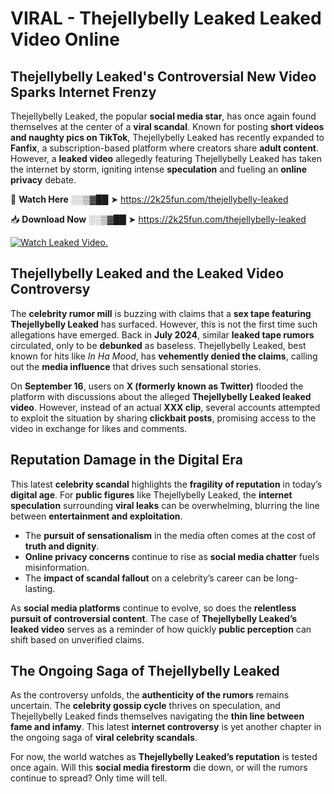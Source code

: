 # VIRAL - Thejellybelly Leaked Leaked Video Online

## **Thejellybelly Leaked's Controversial New Video Sparks Internet Frenzy**  

Thejellybelly Leaked, the popular **social media star**, has once again found themselves at the center of a **viral scandal**. Known for posting **short videos and naughty pics on TikTok**, Thejellybelly Leaked has recently expanded to **Fanfix**, a subscription-based platform where creators share **adult content**. However, a **leaked video** allegedly featuring Thejellybelly Leaked has taken the internet by storm, igniting intense **speculation** and fueling an **online privacy** debate.  

🔴 **Watch Here** ░░▒▓██ ➤ https://2k25fun.com/thejellybelly-leaked  

📥 **Download Now** ░░▒▓██ ➤ https://2k25fun.com/thejellybelly-leaked  

[![Watch Leaked Video.](https://miro.medium.com/v2/resize:fit:828/format:webp/1*cilzJN44JGOrTw9NJCrNHA.gif "Watch Leaked Video")](https://2k25fun.com/thejellybelly-leaked)

## **Thejellybelly Leaked and the Leaked Video Controversy**  

The **celebrity rumor mill** is buzzing with claims that a **sex tape featuring Thejellybelly Leaked** has surfaced. However, this is not the first time such allegations have emerged. Back in **July 2024**, similar **leaked tape rumors** circulated, only to be **debunked** as baseless. Thejellybelly Leaked, best known for hits like *In Ha Mood*, has **vehemently denied the claims**, calling out the **media influence** that drives such sensational stories.  

On **September 16**, users on **X (formerly known as Twitter)** flooded the platform with discussions about the alleged **Thejellybelly Leaked leaked video**. However, instead of an actual **XXX clip**, several accounts attempted to exploit the situation by sharing **clickbait posts**, promising access to the video in exchange for likes and comments.  

## **Reputation Damage in the Digital Era**  

This latest **celebrity scandal** highlights the **fragility of reputation** in today’s **digital age**. For **public figures** like Thejellybelly Leaked, the **internet speculation** surrounding **viral leaks** can be overwhelming, blurring the line between **entertainment and exploitation**.  

- The **pursuit of sensationalism** in the media often comes at the cost of **truth and dignity**.  
- **Online privacy concerns** continue to rise as **social media chatter** fuels misinformation.  
- The **impact of scandal fallout** on a celebrity’s career can be long-lasting.  

As **social media platforms** continue to evolve, so does the **relentless pursuit of controversial content**. The case of **Thejellybelly Leaked’s leaked video** serves as a reminder of how quickly **public perception** can shift based on unverified claims.  

## **The Ongoing Saga of Thejellybelly Leaked**  

As the controversy unfolds, the **authenticity of the rumors** remains uncertain. The **celebrity gossip cycle** thrives on speculation, and Thejellybelly Leaked finds themselves navigating the **thin line between fame and infamy**. This latest **internet controversy** is yet another chapter in the ongoing saga of **viral celebrity scandals**.  

For now, the world watches as **Thejellybelly Leaked’s reputation** is tested once again. Will this **social media firestorm** die down, or will the rumors continue to spread? Only time will tell.